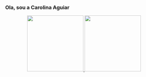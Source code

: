 ### Ola, sou a Carolina Aguiar

<!--
**Aguiarca/Aguiarca** is a ✨ _special_ ✨ repository because its `README.md` (this file) appears on your GitHub profile.

Here are some ideas to get you started:

- 🌱 Estudante de Getão da tecnologia da informação.
- 😄 Pronouns:ela/dela
-->
<div align="center">
<a href="https://github.com/aguairca">
<img height="180em" src="https://github-readme-stats.vercel.app/api?username=aguiarca&show_icons=true&theme=dark&include_all_commits=true&count_private=true"/>
<img height="180em" src="https://github-readme-stats.vercel.app/api/top-langs/?username=aguiarca&layout=compact&langs_count=7&theme=dark"/>
</div>
 
<div> 
 
  
 
</div>
